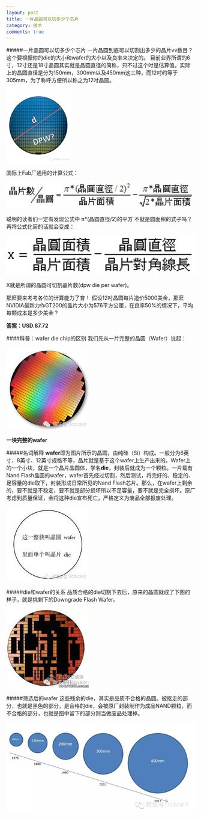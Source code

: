 ```yaml
---
layout: post
title: 一片晶圆可以切多少个芯片
category: 技术
comments: true
---
```


#####一片晶圆可以切多少个芯片
一片晶圆到底可以切割出多少的晶片vv数目？
这个要根据你的die的大小和wafer的大小以及良率来决定的。
目前业界所谓的6寸，12寸还是18寸晶圆其实就是晶圆直径的简称，只不过这个吋是估算值。实际上的晶圆直径是分为150mm，300mm以及450mm这三种，而12吋约等于305mm，为了称呼方便所以称之为12吋晶圆。

![imgae](_posts/pic/000-001-1.jpg)

国际上Fab厂通用的计算公式：

![imgae](_posts/pic/000-002-1.jpg)

聪明的读者们一定有发现公式中  π*(晶圆直径/2)的平方 不就是圆面积的式子吗？再将公式化简的话就会变成：

![imgae](./pic/000-003.jpg)

X就是所谓的晶圆可切割晶片数(dpw  die per wafer)。

那麽要来考考各位的计算能力了育！
假设12吋晶圆每片造价5000美金，那麽NVIDIA最新力作GT200的晶片大小为576平方公厘，在良率50%的情况下，平均每颗成本是多少美金？

**答案：USD.87.72**

####科普：wafer die chip的区别
我们先从一片完整的晶圆（Wafer）说起：

![imgae](./pic/000-004.jpg)

**一块完整的wafer**

#####名词解释
**wafer**即为图片所示的晶圆，由纯硅（Si）构成。一般分为6英寸、8英寸、12英寸规格不等，晶片就是基于这个wafer上生产出来的。Wafer上的一个小块，就是一个晶片晶圆体，学名**die**，封装后就成为一个颗粒。一片载有Nand Flash晶圆的wafer，wafer首先经过切割，然后测试，将完好的、稳定的、足容量的die取下，封装形成日常所见的Nand Flash芯片。那么，在wafer上剩余的，要不就是不稳定，要不就是部分损坏所以不足容量，要不就是完全损坏。原厂考虑到质量保证，会将这种die宣布死亡，严格定义为废品全部报废处理。

![imgae](./pic/000-005.jpg)

#####die和wafer的关系
品质合格的die切割下去后，原来的晶圆就成了下图的样子，就是挑剩下的Downgrade Flash Wafer。

![imgae](./pic/000-006.jpg)

#####筛选后的wafer
这些残余的die，其实是品质不合格的晶圆。被抠走的部分，也就是黑色的部分，是合格的die，会被原厂封装制作为成品NAND颗粒，而不合格的部分，也就是图中留下的部分则当做废品处理掉。

![imgae](./pic/000-008.jpg)
